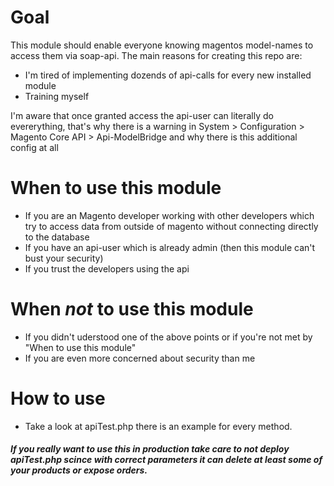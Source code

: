 # Goal

This module should enable everyone knowing magentos model-names to access them via soap-api.
The main reasons for creating this repo are:
- I'm tired of implementing dozends of api-calls for every new installed module
- Training myself

I'm aware that once granted access the api-user can literally do evererything, that's why there is a warning in System > Configuration > Magento Core API > Api-ModelBridge and why there is this additional config at all

# When to use this module

- If you are an Magento developer working with other developers which try to access data from outside of magento without connecting directly to the database
- If you have an api-user which is already admin (then this module can't bust your security)
- If you trust the developers using the api

# When *not* to use this module

- If you didn't uderstood one of the above points or if you're not met by "When to use this module"
- If you are even more concerned about security than me

# How to use

- Take a look at apiTest.php there is an example for every method.

##### If you really want to use this in production take care to not deploy apiTest.php scince with correct parameters it can delete at least some of your products or expose orders.

